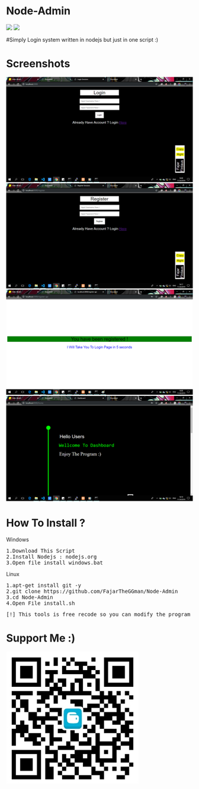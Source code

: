# Node-Admin
![](https://img.shields.io/badge/Version-1.0-red) ![](https://img.shields.io/badge/Nodejs-v10.16.0-lime) 

#Simply Login system written in nodejs but just in one script :)

# Screenshots 

![alt-text](https://github.com/FajarTheGGman/Node-Admin/blob/master/screenshots/xx.PNG)
![alt-text](https://github.com/FajarTheGGman/Node-Admin/blob/master/screenshots/xxx.PNG)
![alt-text](https://github.com/FajarTheGGman/Node-Admin/blob/master/screenshots/x.PNG)
![alt-text](https://github.com/FajarTheGGman/Node-Admin/blob/master/screenshots/xxxx.PNG)

# How To Install ?

Windows
<pre>
1.Download This Script
2.Install Nodejs : nodejs.org
3.Open file install_windows.bat 
</pre>

Linux
<pre>
1.apt-get install git -y
2.git clone https://github.com/FajarTheGGman/Node-Admin
3.cd Node-Admin
4.Open File install.sh
</pre>

<pre>
[!] This tools is free recode so you can modify the program whatever you want i hope you enjoy the program :)
</pre>

# Support Me :)
![donate](https://raw.githubusercontent.com/FajarTheGGman/F-Tools/master/.images/donate.jpeg)
